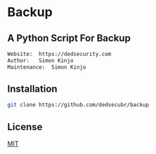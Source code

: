 # Backup
## A Python Script For Backup
```bash
Website:  https://dedsecurity.com
Author:   Simon Kinjo
Maintenance:  Simon Kinjo
```
## Installation
```bash
git clone https://github.com/dedsecubr/backup
```
## License
[MIT](https://opensource.org/licenses/MIT)
